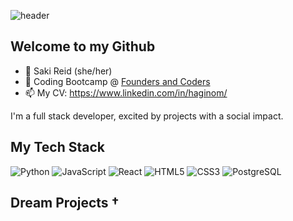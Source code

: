 
![header](https://capsule-render.vercel.app/api?type=slice&height=200&section=header&text=Hi%20👋%20I'm%20Saki&fontSize=40&animation=fadeIn&fontAlignY=40&fontAlign=80)

## Welcome to my Github

- 🌱 Saki Reid (she/her) 
- 🔭 Coding Bootcamp @ [Founders and Coders](https://www.foundersandcoders.com)
- 📫 My CV: https://www.linkedin.com/in/haginom/

I'm a full stack developer, excited by projects with a social impact.


## My Tech Stack
![Python](https://img.shields.io/badge/-Python-1572B6?style=flat&logo=python&logoColor=white&link=/)
![JavaScript](https://img.shields.io/badge/-JavaScript-1572B6?style=flat&logo=javascript&logoColor=white&link=/)
![React](https://img.shields.io/badge/-React-1572B6?style=flat&logo=react&logoColor=white&link=/)
![HTML5](https://img.shields.io/badge/-HTML5-1572B6?style=flat&logo=html5&logoColor=white&link=/)
![CSS3](https://img.shields.io/badge/-CSS3-1572B6?style=flat&logo=css3&logoColor=white&link=/)
![PostgreSQL](https://img.shields.io/badge/-Postgres-1572B6?style=flat&logo=postgresql&logoColor=white&link=/)


## Dream Projects †


<!--
**haginom/haginom** is a ✨ _special_ ✨ repository because its `README.md` (this file) appears on your GitHub profile.

Here are some ideas to get you started:

- 🔭 I’m currently working on ...
- 🌱 I’m currently learning ...
- 👯 I’m looking to collaborate on ...
- 🤔 I’m looking for help with ...
- 💬 Ask me about ...
- 📫 How to reach me: ...
- 😄 Pronouns: ...
- ⚡ Fun fact: ...
-->
